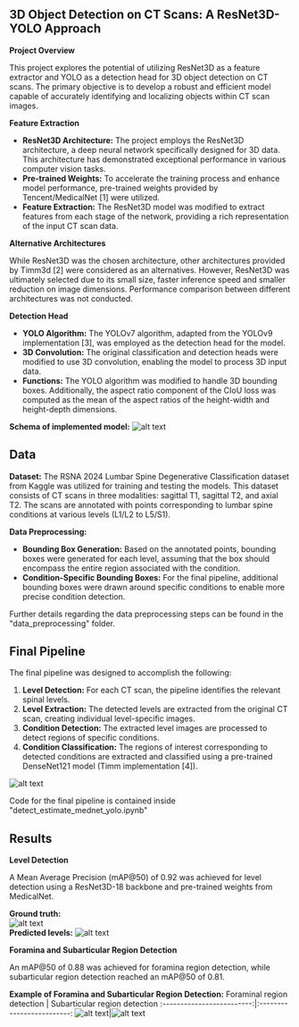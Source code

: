 ## 3D Object Detection on CT Scans: A ResNet3D-YOLO Approach

**Project Overview**

This project explores the potential of utilizing ResNet3D as a feature extractor and YOLO as a detection head for 3D object detection on CT scans. The primary objective is to develop a robust and efficient model capable of accurately identifying and localizing objects within CT scan images.

**Feature Extraction**

* **ResNet3D Architecture:** The project employs the ResNet3D architecture, a deep neural network specifically designed for 3D data. This architecture has demonstrated exceptional performance in various computer vision tasks.
* **Pre-trained Weights:** To accelerate the training process and enhance model performance, pre-trained weights provided by Tencent/MedicalNet [1] were utilized.
* **Feature Extraction:** The ResNet3D model was modified to extract features from each stage of the network, providing a rich representation of the input CT scan data.

**Alternative Architectures**

While ResNet3D was the chosen architecture, other architectures provided by Timm3d [2] were considered as an alternatives. However, ResNet3D was ultimately selected due to its small size, faster inference speed and smaller reduction on image dimensions. Performance comparison between different architectures was not conducted.

**Detection Head**

* **YOLO Algorithm:** The YOLOv7 algorithm, adapted from the YOLOv9 implementation [3], was employed as the detection head for the model.
* **3D Convolution:** The original classification and detection heads were modified to use 3D convolution, enabling the model to process 3D input data.
* **Functions:** The YOLO algorithm was modified to handle 3D bounding boxes. Additionally, the aspect ratio component of the CIoU loss was computed as the mean of the aspect ratios of the height-width and height-depth dimensions.  
  
**Schema of implemented model:**
![alt text](/images/resnet_yolo_schema.png)

## Data

**Dataset:** The RSNA 2024 Lumbar Spine Degenerative Classification dataset from Kaggle was utilized for training and testing the models. This dataset consists of CT scans in three modalities: sagittal T1, sagittal T2, and axial T2. The scans are annotated with points corresponding to lumbar spine conditions at various levels (L1/L2 to L5/S1).

**Data Preprocessing:**

* **Bounding Box Generation:** Based on the annotated points, bounding boxes were generated for each level, assuming that the box should encompass the entire region associated with the condition.
* **Condition-Specific Bounding Boxes:** For the final pipeline, additional bounding boxes were drawn around specific conditions to enable more precise condition detection.

Further details regarding the data preprocessing steps can be found in the "data_preprocessing" folder.

## Final Pipeline

The final pipeline was designed to accomplish the following:

1. **Level Detection:** For each CT scan, the pipeline identifies the relevant spinal levels.
2. **Level Extraction:** The detected levels are extracted from the original CT scan, creating individual level-specific images.
3. **Condition Detection:** The extracted level images are processed to detect regions of specific conditions.
4. **Condition Classification:** The regions of interest corresponding to detected conditions are extracted and classified using a pre-trained DenseNet121 model (Timm implementation [4]).  
  
![alt text](images/final_pipeline.png)
  
Code for the final pipeline is contained inside "detect_estimate_mednet_yolo.ipynb" 

## Results

**Level Detection**

A Mean Average Precision (mAP@50) of 0.92 was achieved for level detection using a ResNet3D-18 backbone and pre-trained weights from MedicalNet.

**Ground truth:**  
![alt text](images/gt_example_level_plot.png)  
**Predicted levels:**
![alt text](images/example_level_plot.png)
  
**Foramina and Subarticular Region Detection**

An mAP@50 of 0.88 was achieved for foramina region detection, while subarticular region detection reached an mAP@50 of 0.81.

**Example of Foramina and Subarticular Region Detection:**
Foraminal region detection          |  Subarticular region detection
:-------------------------:|:-------------------------:
![alt text](images/foramina_detection_example.gif)|![alt text](images/subarticular_detection_example.gif)  